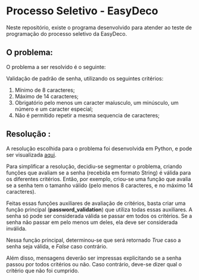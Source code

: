 # Processo Seletivo - EasyDeco
Neste repositório, existe o programa desenvolvido para atender ao teste de programação do processo seletivo da EasyDeco.

## O problema:
O problema a ser resolvido é o seguinte:

Validação de padrão de senha, utilizando os seguintes critérios:

1. Mínimo de 8 caracteres;
2. Máximo de 14 caracteres;
3. Obrigatório pelo menos um caracter maíusculo, um minúsculo, um número e um caracter especial;
4. Não é permitido repetir a mesma sequencia de caracteres;

## Resolução :
A resolução escolhida para o problema foi desenvolvida em Python, e pode ser visualizada [aqui](/passwordvalidation.py).

Para simplificar a resolução, decidiu-se segmentar o problema, criando funções que avaliam se a senha (recebida em formato String) é válida para os diferentes critérios. Então, por exemplo, criou-se uma função que avalia se a senha tem o tamanho válido (pelo menos 8 caracteres, e no máximo 14 caracteres).

Feitas essas funções auxiliares de avaliação de critérios, basta criar uma função principal (**password_validation**) que utiliza todas essas auxiliares. A senha só pode ser considerada válida se passar em todos os critérios. Se a senha não passar em pelo menos um deles, ela deve ser considerada inválida.

Nessa função principal, determinou-se que será retornado *True* caso a senha seja válida, e *False* caso contrário.

Além disso, mensagens deverão ser impressas explicitando se a senha passou por todos critérios ou não. Caso contrário, deve-se dizer qual o critério que não foi cumprido.
